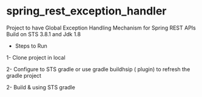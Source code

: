 # spring_rest_exception_handler

Project to have Global Exception Handling Mechanism for Spring REST APIs
Build on STS 3.8.1 and Jdk 1.8

- Steps to Run 

1- Clone project in local

2- Configure to STS gradle or use gradle buildhsip ( plugin) to refresh the gradle project

2- Build &  using STS gradle 
